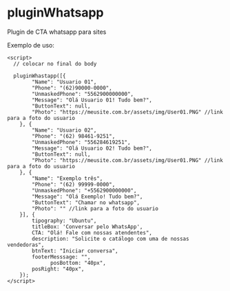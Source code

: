# pluginWhatsapp
Plugin de CTA whatsapp para sites

Exemplo de uso: 

<!DOCTYPE html>
<html>

<head>
    <script src="assets/js/pluginWhatsapp.js"></script>
</head>

<body>


    <script>
      // colocar no final do body

      pluginWhastapp([{
            "Name": "Usuario 01",
            "Phone": "(62)90000-0000",
            "UnmaskedPhone": "5562900000000",
            "Message": "Olá Usuario 01! Tudo bem?",
            "ButtonText": null,
            "Photo": "https://meusite.com.br/assets/img/User01.PNG" //link para a foto do usuario
        }, {
            "Name": "Usuario 02",
            "Phone": "(62) 98461-9251",
            "UnmaskedPhone": "556284619251",
            "Message": "Olá Usuario 02! Tudo bem?",
            "ButtonText": null,
            "Photo": "https://meusite.com.br/assets/img/User01.PNG" //link para a foto do usuario
        }, {
            "Name": "Exemplo três",
            "Phone": "(62) 99999-0000",
            "UnmaskedPhone": "+5562900000000",
            "Message": "Olá Exemplo! Tudo bem?",
            "ButtonText": "Chamar no whatsapp",
            "Photo": "" //link para a foto do usuario
        }], {
            tipography: "Ubuntu",
            titleBox: 'Conversar pelo WhatsApp',
            CTA: "Olá! Fale com nossas atendentes",
            description: "Solicite o catálogo com uma de nossas vendedoras",
            btnText: "Iniciar conversa",
            footerMesssage: "",
			      posBottom: "40px", 
            posRight: "40px",
        });
    </script>

</body>

</html>
